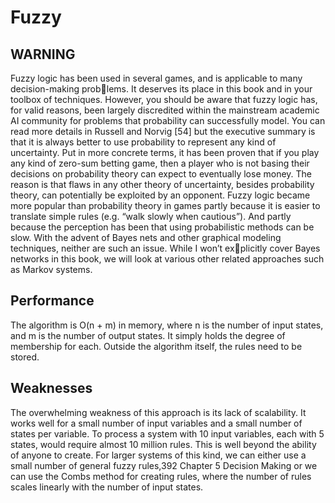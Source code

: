 # Fuzzy

## WARNING

Fuzzy logic has been used in several games, and is applicable to many decision-making problems. It deserves its place in this book and in your toolbox of techniques. However, you
should be aware that fuzzy logic has, for valid reasons, been largely discredited within the
mainstream academic AI community for problems that probability can successfully model.
You can read more details in Russell and Norvig [54] but the executive summary is that it
is always better to use probability to represent any kind of uncertainty. Put in more concrete
terms, it has been proven that if you play any kind of zero-sum betting game, then a player
who is not basing their decisions on probability theory can expect to eventually lose money.
The reason is that flaws in any other theory of uncertainty, besides probability theory, can
potentially be exploited by an opponent.
Fuzzy logic became more popular than probability theory in games partly because it is
easier to translate simple rules (e.g. “walk slowly when cautious”). And partly because the
perception has been that using probabilistic methods can be slow. With the advent of Bayes
nets and other graphical modeling techniques, neither are such an issue. While I won’t explicitly cover Bayes networks in this book, we will look at various other related approaches
such as Markov systems.

## Performance

The algorithm is O(n + m) in memory, where n is the number of input states, and m is the
number of output states. It simply holds the degree of membership for each.
Outside the algorithm itself, the rules need to be stored.

## Weaknesses

The overwhelming weakness of this approach is its lack of scalability. It works well for a small
number of input variables and a small number of states per variable. To process a system
with 10 input variables, each with 5 states, would require almost 10 million rules. This is well
beyond the ability of anyone to create.
For larger systems of this kind, we can either use a small number of general fuzzy rules,392 Chapter 5 Decision Making
or we can use the Combs method for creating rules, where the number of rules scales linearly
with the number of input states.
